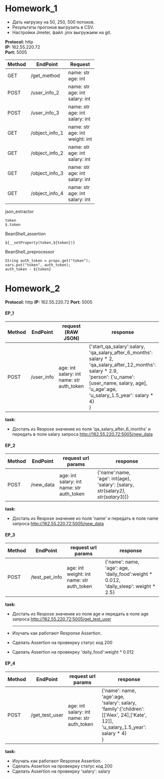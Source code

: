 # Homework_1 

- Дать нагрузку на 50, 250, 500 потоков.  
- Результаты прогонов выгрузить в CSV.   
- Настройки Jmeter, файл .jmx выгружаем на git.  

 **Protocol:** http  
 **IP:** 162.55.220.72  
 **Port:** 5005  

| Method | EndPoint       | Request                                |
| ------ | -------------- | -------------------------------------- |
| GET    | /get_method    | name: str<br/>age: int                 |
| POST   | /user_info_2   | name: str<br/>age: int<br/>salary: int |
| POST   | /user_info_3   | name: str<br/>age: int<br/>salary: int |
| GET    | /object_info_1 | name: str<br/>age: int<br/>weight: int |
| GET    | /object_info_2 | name: str<br/>age: int<br/>salary: int |
| GET    | /object_info_3 | name: str<br/>age: int<br/>salary: int |
| GET    | /object_info_4 | name: str<br/>age: int<br/>salary: int |

json_extractor

```
token
$.token
```

BeanShell_assertion

```
${__setProperty(token,${token})}
```

BeanShell_preprocessor

```
String auth_token = props.get("token");
vars.put("token", auth_token);
auth_token - ${token}
```

# Homework_2 

 **Protocol:** http
 **IP:** 162.55.220.72
 **Port:** 5005

#### EP_1

| Method | EndPoint   | request (RAW JSON)                                    | response                                                     |
| ------ | ---------- | ----------------------------------------------------- | ------------------------------------------------------------ |
| POST   | /user_info | age: int<br/>salary: int<br/>name: str<br/>auth_token | {'start_qa_salary':salary,<br/> 'qa_salary_after_6_months': salary * 2,<br/> 'qa_salary_after_12_months': salary * 2.9,<br/> 'person': {'u_name':[user_name, salary, age],<br/>                                'u_age':age,<br/>                                'u_salary_1.5_year': salary * 4}<br/>                                } |

**task:**

- Достать из Respose значение из поля 'qa_salary_after_6_months' и передать в поле salary запроса http://162.55.220.72:5005/new_data

#### EP_2

| Method | EndPoint  | request url params                                    | response                                                     |
| ------ | --------- | ----------------------------------------------------- | ------------------------------------------------------------ |
| POST   | /new_data | age: int<br/>salary: int<br/>name: str<br/>auth_token | {'name':name,<br/>  'age': int(age),<br/>  'salary': [salary, str(salary*2), str(salary*3)]} |

**task:**

- Достать из Respose значение из поля 'name' и передать в поле name запроса http://162.55.220.72:5005/new_data

#### EP_3

| Method | EndPoint       | request url params                                    | response                                                     |
| ------ | -------------- | ----------------------------------------------------- | ------------------------------------------------------------ |
| POST   | /test_pet_info | age: int<br/>weight: int<br/>name: str<br/>auth_token | {'name': name,<br/> 'age': age,<br/> 'daily_food':weight * 0.012,<br/> 'daily_sleep': weight * 2.5} |

**task:**

- Достать из Respose значение из поля age и передать в поле age запроса http://162.55.220.72:5005/get_test_user

  -----

- Изучать как работают Response Assertion.

- Сделать Assertion на провекрку статус код 200

- Сделать Assertion на провекрку 'daily_food':weight * 0.012

  

#### EP_4

| Method | EndPoint       | request url params                                    | response                                                     |
| ------ | -------------- | ----------------------------------------------------- | ------------------------------------------------------------ |
| POST   | /get_test_user | age: int<br/>salary: int<br/>name: str<br/>auth_token | {'name': name,<br/> 'age':age,<br/> 'salary': salary,<br/> 'family':{'children':[['Alex', 24],['Kate', 12]],<br/> 'u_salary_1.5_year': salary * 4}<br/>  } |

**task:**

- Изучать как работают Response Assertion.
- Сделать Assertion на провекрку статус код 200
- Сделать Assertion на провекрку 'salary': salary
